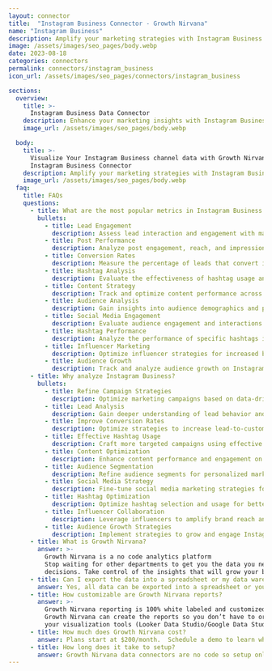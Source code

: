 ```yaml
---
layout: connector
title:  "Instagram Business Connector - Growth Nirvana"
name: "Instagram Business"
description: Amplify your marketing strategies with Instagram Business integration, gaining actionable insights from campaign data analysis.
image: /assets/images/seo_pages/body.webp
date: 2023-08-18
categories: connectors
permalink: connectors/instagram_business
icon_url: /assets/images/seo_pages/connectors/instagram_business

sections:
  overview:
    title: >-
      Instagram Business Data Connector
    description: Enhance your marketing insights with Instagram Business integration. Seamlessly merge marketing data, unlocking insights that shape campaign strategies, lead analysis, and operational excellence.
    image_url: /assets/images/seo_pages/body.webp

  body:
    title: >-
      Visualize Your Instagram Business channel data with Growth Nirvana's
      Instagram Business Connector
    description: Amplify your marketing strategies with Instagram Business integration, gaining actionable insights from campaign data analysis.
    image_url: /assets/images/seo_pages/body.webp
  faq:
    title: FAQs
    questions:
      - title: What are the most popular metrics in Instagram Business to analyze?
        bullets:
          - title: Lead Engagement
            description: Assess lead interaction and engagement with marketing materials.
          - title: Post Performance
            description: Analyze post engagement, reach, and impressions.
          - title: Conversion Rates
            description: Measure the percentage of leads that convert into customers.
          - title: Hashtag Analysis
            description: Evaluate the effectiveness of hashtag usage and engagement.
          - title: Content Strategy
            description: Track and optimize content performance across Instagram.
          - title: Audience Analysis
            description: Gain insights into audience demographics and preferences.
          - title: Social Media Engagement
            description: Evaluate audience engagement and interactions on Instagram.
          - title: Hashtag Performance
            description: Analyze the performance of specific hashtags in campaigns.
          - title: Influencer Marketing
            description: Optimize influencer strategies for increased brand awareness.
          - title: Audience Growth
            description: Track and analyze audience growth on Instagram.
      - title: Why analyze Instagram Business?
        bullets:
          - title: Refine Campaign Strategies
            description: Optimize marketing campaigns based on data-driven insights.
          - title: Lead Analysis
            description: Gain deeper understanding of lead behavior and preferences.
          - title: Improve Conversion Rates
            description: Optimize strategies to increase lead-to-customer conversion rates.
          - title: Effective Hashtag Usage
            description: Craft more targeted campaigns using effective hashtags.
          - title: Content Optimization
            description: Enhance content performance and engagement on Instagram.
          - title: Audience Segmentation
            description: Refine audience segments for personalized marketing campaigns.
          - title: Social Media Strategy
            description: Fine-tune social media marketing strategies for higher engagement.
          - title: Hashtag Optimization
            description: Optimize hashtag selection and usage for better campaign results.
          - title: Influencer Collaboration
            description: Leverage influencers to amplify brand reach and awareness.
          - title: Audience Growth Strategies
            description: Implement strategies to grow and engage Instagram audience.
      - title: What is Growth Nirvana?
        answer: >-
          Growth Nirvana is a no code analytics platform 
          Stop waiting for other departments to get you the data you need to make critical business 
          decisions. Take control of the insights that will grow your business.
      - title: Can I export the data into a spreadsheet or my data warehouse?
        answer: Yes, all data can be exported into a spreadsheet or your data warehouse (Google BigQuery, AWS, Snowflake, Azure, etc)
      - title: How customizable are Growth Nirvana reports?
        answer: >-
          Growth Nirvana reporting is 100% white labeled and customized to your specifications.
          Growth Nirvana can create the reports so you don’t have to or you can connect
          your visualization tools (Looker Data Studio/Google Data Studio, Tableau, PowerBI, etc) to Growth Nirvana.
      - title: How much does Growth Nirvana cost?
        answer: Plans start at $200/month.  Schedule a demo to learn what plan is best for you.
      - title: How long does it take to setup?
        answer: Growth Nirvana data connectors are no code so setup only requires a few clicks.
---
```


